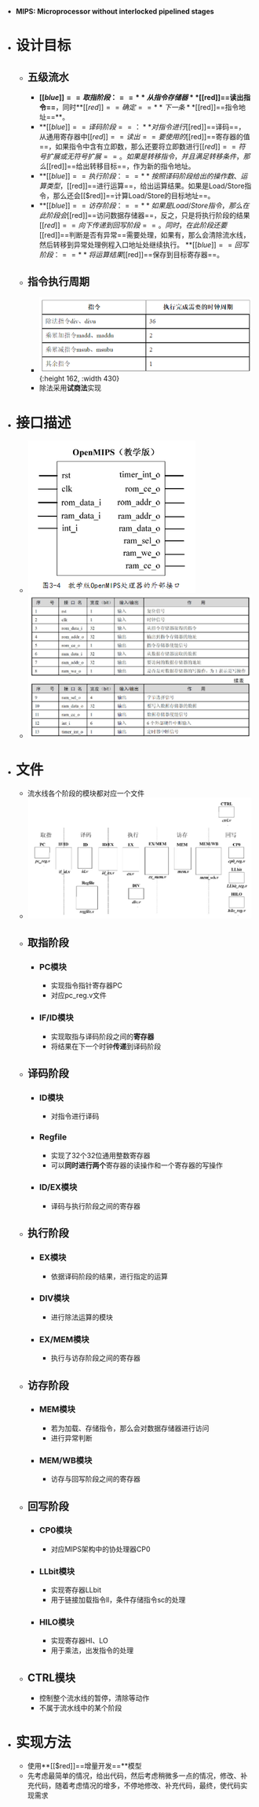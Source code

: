 - **MIPS: Microprocessor without interlocked pipelined stages**
- # 设计目标
	- ## 五级流水
		- **[[$blue]]==取指阶段：==** 从指令存储器**[[$red]]==读出指令==**，同时**[[$red]]==确定==**下一条**[[$red]]==指令地址==**。
		- **[[$blue]]==译码阶段==：** 对指令进行[[$red]]==译码==，从通用寄存器中[[$red]]==读出==要使用的[[$red]]==寄存器的值==，如果指令中含有立即数，那么还要将立即数进行[[$red]]==符号扩展或无符号扩展==。如果是转移指令，并且满足转移条件，那么[[$red]]==给出转移目标==，作为新的指令地址。
		- **[[$blue]]==执行阶段：==** 按照译码阶段给出的操作数、运算类型，[[$red]]==进行运算==，给出运算结果。如果是Load/Store指令，那么还会[[$red]]==计算Load/Store的目标地址==。
		- **[[$blue]]==访存阶段：==** 如果是Load/Store指令，那么在此阶段会[[$red]]==访问数据存储器==，反之，只是将执行阶段的结果[[$red]]==向下传递到回写阶段==。同时，在此阶段还要[[$red]]==判断是否有异常==需要处理，如果有，那么会清除流水线，然后转移到异常处理例程入口地址处继续执行。
		  **[[$blue]]==回写阶段：==** 将运算结果[[$red]]==保存到目标寄存器==。
	- ## 指令执行周期
		- ![image.png](../assets/image_1656001525003_0.png){:height 162, :width 430}
		- 除法采用**试商法**实现
- # 接口描述
	- ![image.png](../assets/image_1656001816436_0.png)
	- ![image.png](../assets/image_1656001824110_0.png)
- # 文件
	- 流水线各个阶段的模块都对应一个文件
	- ![image.png](../assets/image_1656003227923_0.png)
	- ## 取指阶段
		- ### PC模块
			- 实现指令指针寄存器PC
			- 对应pc_reg.v文件
		- ### IF/ID模块
			- 实现取指与译码阶段之间的**寄存器**
			- 将结果在下一个时钟**传递**到译码阶段
	- ## 译码阶段
		- ### ID模块
			- 对指令进行译码
		- ### Regfile
			- 实现了32个32位通用整数寄存器
			- 可以**同时进行两个**寄存器的读操作和一个寄存器的写操作
		- ### ID/EX模块
			- 译码与执行阶段之间的寄存器
	- ## 执行阶段
		- ### EX模块
			- 依据译码阶段的结果，进行指定的运算
		- ### DIV模块
			- 进行除法运算的模块
		- ### EX/MEM模块
			- 执行与访存阶段之间的寄存器
	- ## 访存阶段
		- ### MEM模块
			- 若为加载、存储指令，那么会对数据存储器进行访问
			- 进行异常判断
		- ### MEM/WB模块
			- 访存与回写阶段之间的寄存器
	- ## 回写阶段
		- ### CP0模块
			- 对应MIPS架构中的协处理器CP0
		- ### LLbit模块
			- 实现寄存器LLbit
			- 用于链接加载指令ll，条件存储指令sc的处理
		- ### HILO模块
			- 实现寄存器HI、LO
			- 用于乘法，出发指令的处理
	- ## CTRL模块
		- 控制整个流水线的暂停，清除等动作
		- 不属于流水线中的某个阶段
- # 实现方法
	- 使用**[[$red]]==增量开发==**模型
	- 先考虑最简单的情况，给出代码，然后考虑稍微多一点的情况，修改、补充代码，随着考虑情况的增多，不停地修改、补充代码，最终，使代码实现需求